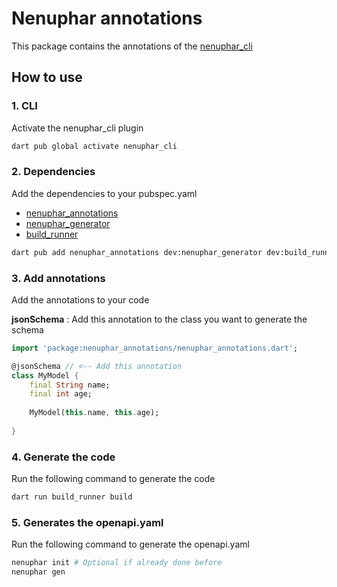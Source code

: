 # Nenuphar annotations

This package contains the annotations of the [nenuphar_cli](https://pub.dev/packages/nenuphar_cli)

## How to use

### 1. CLI

Activate the nenuphar_cli plugin

```bash
dart pub global activate nenuphar_cli
```

### 2. Dependencies

Add the dependencies to your pubspec.yaml

* [nenuphar_annotations](https://pub.dev/packages/nenuphar_annotations)
* [nenuphar_generator](https://pub.dev/packages/nenuphar_generator)
* [build_runner](https://pub.dev/packages/build_runner)

```bash
dart pub add nenuphar_annotations dev:nenuphar_generator dev:build_runner
```

### 3. Add annotations

Add the annotations to your code

**jsonSchema** : Add this annotation to the class you want to generate the schema

```dart
import 'package:nenuphar_annotations/nenuphar_annotations.dart';

@jsonSchema // <-- Add this annotation
class MyModel {
    final String name;
    final int age;
    
    MyModel(this.name, this.age);
    
}

```

### 4. Generate the code

Run the following command to generate the code

```bash
dart run build_runner build
```

### 5. Generates the openapi.yaml

Run the following command to generate the openapi.yaml

```bash
nenuphar init # Optional if already done before
nenuphar gen
```
